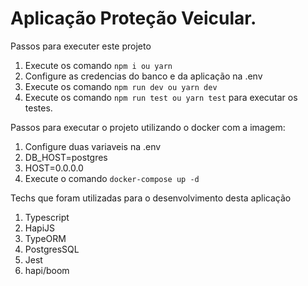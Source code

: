 # Aplicação Proteção Veicular.

Passos para executer este projeto

1. Execute os comando `npm i ou yarn`
2. Configure as credencias do banco e da aplicação na .env
3. Execute os comando `npm run dev ou yarn dev`
4. Execute os comando `npm run test ou yarn test` para executar os testes.

Passos para executar o projeto utilizando o docker com a imagem:

1. Configure duas variaveis na .env
2. DB_HOST=postgres
3. HOST=0.0.0.0
4. Execute o comando `docker-compose up -d`

Techs que foram utilizadas para o desenvolvimento desta aplicação

1. Typescript
2. HapiJS
3. TypeORM
4. PostgresSQL
5. Jest
6. hapi/boom 

